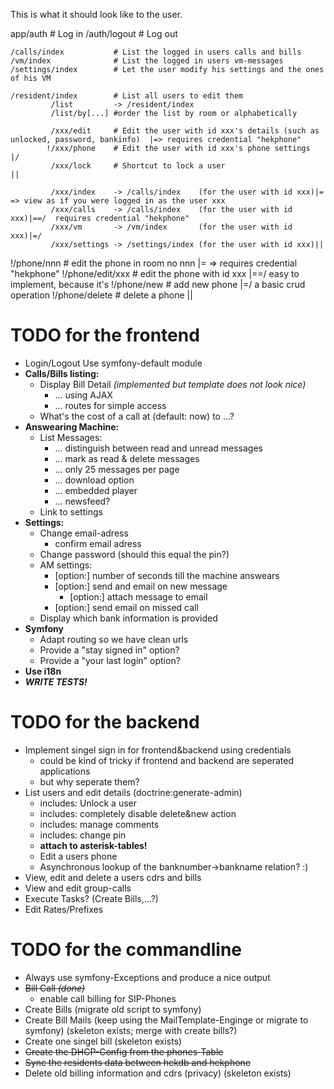 This is what it should look like to the user.


 app/auth                  # Log in
    /auth/logout           # Log out
     
    /calls/index           # List the logged in users calls and bills
    /vm/index              # List the logged in users vm-messages
    /settings/index        # Let the user modify his settings and the ones of his VM
    
    /resident/index        # List all users to edit them
             /list         -> /resident/index
             /list/by[...] #order the list by room or alphabetically
             
             /xxx/edit     # Edit the user with id xxx's details (such as unlocked, password, bankinfo)  |=> requires credential "hekphone"
            !/xxx/phone    # Edit the user with id xxx's phone settings                                  |/
             /xxx/lock     # Shortcut to lock a user                                                     ||
             
             /xxx/index    -> /calls/index    (for the user with id xxx)|= => view as if you were logged in as the user xxx
             /xxx/calls    -> /calls/index    (for the user with id xxx)|==/  requires credential "hekphone"
             /xxx/vm       -> /vm/index       (for the user with id xxx)|=/   
             /xxx/settings -> /settings/index (for the user with id xxx)||
             
   !/phone/nnn            # edit the phone in room no nnn  |= => requires credential "hekphone"
   !/phone/edit/xxx       # edit the phone with id xxx     |==/  easy to implement, because it's
   !/phone/new            # add new phone                  |=/   a basic crud operation
   !/phone/delete         # delete a phone                 ||                  
    

# TODO for the frontend #
  * Login/Logout Use symfony-default module
  * **Calls/Bills listing:**
    * Display Bill Detail _(implemented but template does not look nice)_
      * ... using AJAX
      * ... routes for simple access
    * What's the cost of a call at (default: now) to ...?
  * **Answearing Machine:**
    * List Messages:
      * ... distinguish between read and unread messages
      * ... mark as read & delete messages
      * ... only 25 messages per page
      * ... download option
      * ... embedded player
      * ... newsfeed?
    * Link to settings
  * **Settings:** 
    * Change email-adress
      * confirm email adress
    * Change password (should this equal the pin?)
    * AM settings:
      * [option:] number of seconds till the machine answears
      * [option:] send and email on new message
        * [option:]  attach message to email
      * [option:] send email on missed call
    * Display which bank information is provided
  * **Symfony**
    * Adapt routing so we have clean urls
    * Provide a "stay signed in" option?
    * Provide a "your last login" option?
  * **Use i18n**
  * _**WRITE TESTS!**_

# TODO for the backend #
 * Implement singel sign in for frontend&backend using credentials
   * could be kind of tricky if frontend and backend are seperated applications
   * but why seperate them?
 * List users and edit details (doctrine:generate-admin)
   * includes: Unlock a user
   * includes: completely disable delete&new action
   * includes: manage comments 
   * includes: change pin
   * **attach to asterisk-tables!**
   * Edit a users phone
   * Asynchronous lookup of the banknumber->bankname relation? :)
 * View, edit and delete a users cdrs and bills
 * View and edit group-calls
 * Execute Tasks? (Create Bills,...?)
 * Edit Rates/Prefixes

# TODO for the commandline #
  * Always use symfony-Exceptions and produce a nice output 
  * <strike>Bill Call _(done)_</strike>
    * enable call billing for SIP-Phones
  * Create Bills (migrate old script to symfony)
  * Create Bill Mails (keep using the MailTemplate-Enginge or migrate to symfony) (skeleton exists; merge with create bills?)
  * Create one singel bill (skeleton exists)
  * <strike>Create the DHCP-Config from the phones-Table</strike>
  * <strike>Sync the residents data between hekdb and hekphone</strike>
  * Delete old billing information and cdrs (privacy) (skeleton exists)